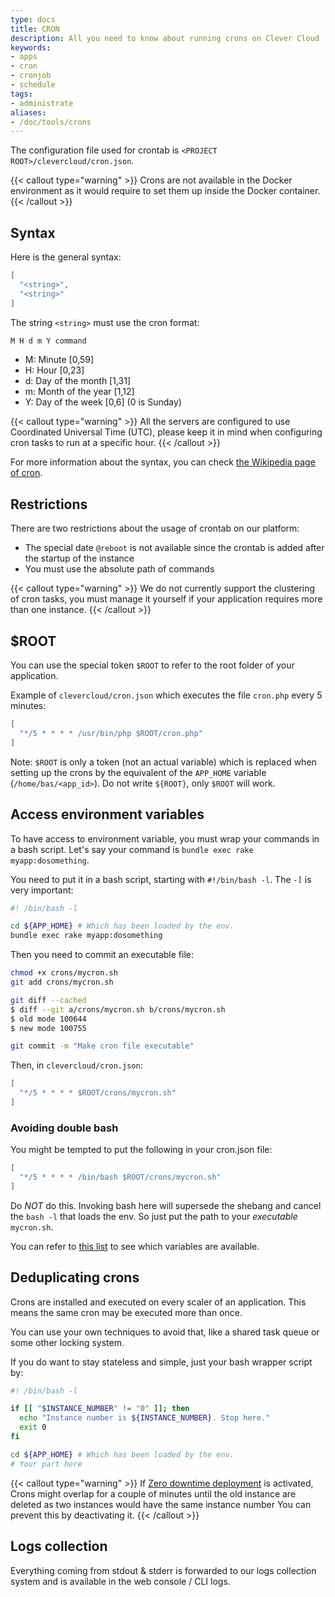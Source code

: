 ```yaml
---
type: docs
title: CRON
description: All you need to know about running crons on Clever Cloud
keywords:
- apps
- cron
- cronjob
- schedule
tags:
- administrate
aliases:
- /doc/tools/crons
---
```


The configuration file used for crontab is `<PROJECT ROOT>/clevercloud/cron.json`.

{{< callout type="warning" >}}
  Crons are not available in the Docker environment as it would require to set them up inside the Docker container.
{{< /callout >}}

## Syntax

Here is the general syntax:

```json
[
  "<string>",
  "<string>"
]
```

The string `<string>` must use the cron format:

```javascript
M H d m Y command
```

- M: Minute [0,59]
- H: Hour [0,23]
- d: Day of the month [1,31]
- m: Month of the year [1,12]
- Y: Day of the week [0,6] (0 is Sunday)

{{< callout type="warning" >}}
  All the servers are configured to use Coordinated Universal Time (UTC), please keep it in mind when configuring cron tasks to run at a specific hour.
{{< /callout >}}

For more information about the syntax, you can check [the Wikipedia page of cron](https://en.wikipedia.org/wiki/Cron).

## Restrictions

There are two restrictions about the usage of crontab on our platform:

- The special date `@reboot` is not available since the crontab is added after the startup of the instance
- You must use the absolute path of commands

{{< callout type="warning" >}}
  We do not currently support the clustering of cron tasks, you must manage it yourself if your application requires more than one instance.
{{< /callout >}}

## $ROOT

You can use the special token `$ROOT` to refer to the root folder of your application.

Example of `clevercloud/cron.json` which executes the file `cron.php` every 5 minutes:

```json
[
  "*/5 * * * * /usr/bin/php $ROOT/cron.php"
]
```

Note: `$ROOT` is only a token (not an actual variable) which is replaced when setting up the crons by the equivalent of the `APP_HOME` variable (`/home/bas/<app_id>`). Do not write `${ROOT}`, only `$ROOT` will work.

## Access environment variables

To have access to environment variable, you must wrap your commands in a bash script. Let's say
your command is `bundle exec rake myapp:dosomething`.

You need to put it in a bash script, starting with `#!/bin/bash -l`. The *`-l`* is very
important:

```bash
#! /bin/bash -l

cd ${APP_HOME} # Which has been loaded by the env.
bundle exec rake myapp:dosomething
```

Then you need to commit an executable file:

```bash
chmod +x crons/mycron.sh
git add crons/mycron.sh

git diff --cached
$ diff --git a/crons/mycron.sh b/crons/mycron.sh
$ old mode 100644
$ new mode 100755

git commit -m "Make cron file executable"
```

Then, in `clevercloud/cron.json`:

```json
[
  "*/5 * * * * $ROOT/crons/mycron.sh"
]
```

### Avoiding double bash

You might be tempted to put the following in your cron.json file:

```json
[
  "*/5 * * * * /bin/bash $ROOT/crons/mycron.sh"
]
```

Do *NOT* do this. Invoking bash here will supersede the shebang and cancel the `bash -l` that
loads the env. So just put the path to your *executable* `mycron.sh`.

You can refer to [this list](/developers/doc/develop/env-variables#special-environment-variables) to see which variables are available.

## Deduplicating crons

Crons are installed and executed on every scaler of an application. This means the same cron may be executed more than once.

You can use your own techniques to avoid that, like a shared task queue or some other locking system.

If you do want to stay stateless and simple, just your bash wrapper script by:

```bash
#! /bin/bash -l

if [[ "$INSTANCE_NUMBER" != "0" ]]; then
  echo "Instance number is ${INSTANCE_NUMBER}. Stop here."
  exit 0
fi

cd ${APP_HOME} # Which has been loaded by the env.
# Your part here
```

{{< callout type="warning" >}}
  If [Zero downtime deployment](/developers/doc/administrate/apps-management#edit-application-configuration) is activated, Crons might overlap for a couple of minutes until the old instance are deleted as two instances would have the same instance number
  You can prevent this by deactivating it.
{{< /callout >}}

## Logs collection

Everything coming from stdout & stderr is forwarded to our logs collection system and is available in the web console / CLI logs.
